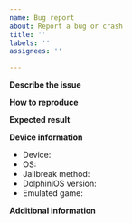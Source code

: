 ```yaml
---
name: Bug report
about: Report a bug or crash
title: ''
labels: ''
assignees: ''

---
```


**Describe the issue**
<!--- Describe the issue clearly. -->


**How to reproduce**
<!--- Describe how to reproduce the issue. -->

<!--- For example: -->
<!--- 1. Open Animal Crossing. -->
<!--- 2. Talk to Tom Nook. -->
<!--- 3. Get into debt. -->


**Expected result**
<!--- What did you expect to happen? -->

**Device information**
<!--- Please fill this out. Jailbreak refers to the Jailbreak method you used, e.g. checkra1n or unc0ver. DolphiniOS version can be found in the settings tab. -->
 - Device: 
 - OS: 
 - Jailbreak method: 
 - DolphiniOS version:  
 - Emulated game: 

**Additional information**
<!--- Add any other information here that does not fit into the above sections. -->
